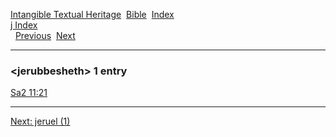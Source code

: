 [Intangible Textual Heritage](../../index)  [Bible](../index) 
[Index](index)   
[j Index](_j_)  
  [Previous](c06205)  [Next](c06207) 

------------------------------------------------------------------------

### &lt;jerubbesheth&gt; 1 entry

[Sa2 11:21](../kjv/sa2011.htm#021)  

------------------------------------------------------------------------

[Next: jeruel (1)](c06207)
